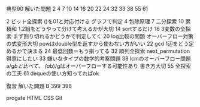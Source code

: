 典型90
解いた問題
2 4 7 10 14 16 20 22 24 32 33 38 55 61

2 ビット全探索 ()を01と対応付ける グラフで判定
4 包除原理
7 二分探索
10 累積和 1.2組をどうやって分けて考えるかが大切
14 sortするだけ
16 3変数の全探索 まず割り切れるかどうかで判定してく
20 log比較の問題 オーバーフロー対策の式変形大切
powはdouble型を返すから使わない方がいい
22 gcd 1辺をどう定めるかで決まる
24 最低回数＝もう揃ってる
32 順列全探索 next_permutation得意にしたい
33 嫌いなタイプの数学的考察問題
38 lcmのオーバーフロー問題 a/g*bと比べて、
(a*b)/gはオーバーフローする可能性あり 書き方大切
55 全探索の工夫
61 dequeの使い方知ってればok

復習
解いた問題
B 399 398

progate
HTML CSS Git
